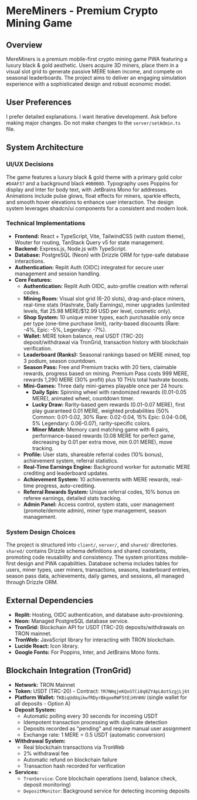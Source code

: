 # MereMiners - Premium Crypto Mining Game

## Overview
MereMiners is a premium mobile-first crypto mining game PWA featuring a luxury black & gold aesthetic. Users acquire 3D miners, place them in a visual slot grid to generate passive MERE token income, and compete on seasonal leaderboards. The project aims to deliver an engaging simulation experience with a sophisticated design and robust economic model.

## User Preferences
I prefer detailed explanations.
I want iterative development.
Ask before making major changes.
Do not make changes to the `server/setAdmin.ts` file.

## System Architecture

### UI/UX Decisions
The game features a luxury black & gold theme with a primary gold color `#D4AF37` and a background black `#0B0B0D`. Typography uses Poppins for display and Inter for body text, with JetBrains Mono for addresses. Animations include pulse glows, float effects for miners, sparkle effects, and smooth hover elevations to enhance user interaction. The design system leverages shadcn/ui components for a consistent and modern look.

### Technical Implementations
- **Frontend:** React + TypeScript, Vite, TailwindCSS (with custom theme), Wouter for routing, TanStack Query v5 for state management.
- **Backend:** Express.js, Node.js with TypeScript.
- **Database:** PostgreSQL (Neon) with Drizzle ORM for type-safe database interactions.
- **Authentication:** Replit Auth (OIDC) integrated for secure user management and session handling.
- **Core Features:**
    - **Authentication:** Replit Auth OIDC, auto-profile creation with referral codes.
    - **Mining Room:** Visual slot grid (6-20 slots), drag-and-place miners, real-time stats (Hashrate, Daily Earnings), miner upgrades (unlimited levels, flat 25.98 MERE/$12.99 USD per level, cosmetic only).
    - **Shop System:** 10 unique miner types, each purchasable only once per type (one-time purchase limit), rarity-based discounts (Rare: -4%, Epic: -5%, Legendary: -7%).
    - **Wallet:** MERE token balance, real USDT (TRC-20) deposit/withdrawal via TronGrid, transaction history with blockchain verification.
    - **Leaderboard (Ranks):** Seasonal rankings based on MERE mined, top 3 podium, season countdown.
    - **Season Pass:** Free and Premium tracks with 20 tiers, claimable rewards, progress based on mining. Premium Pass costs 999 MERE, rewards 1,290 MERE (30% profit) plus 10 TH/s total hashrate boosts.
    - **Mini-Games:** Three daily mini-games playable once per 24 hours:
        - **Daily Spin:** Spinning wheel with randomized rewards (0.01-0.05 MERE), animated wheel, countdown timer.
        - **Lucky Draw:** Rarity-based gem rewards (0.01-0.07 MERE), first play guaranteed 0.01 MERE, weighted probabilities (50% Common: 0.01-0.02, 30% Rare: 0.02-0.04, 15% Epic: 0.04-0.06, 5% Legendary: 0.06-0.07), rarity-specific colors.
        - **Miner Match:** Memory card matching game with 6 pairs, performance-based rewards (0.08 MERE for perfect game, decreasing by 0.01 per extra move, min 0.01 MERE), move tracking.
    - **Profile:** User stats, shareable referral codes (10% bonus), achievement system, referral statistics.
    - **Real-Time Earnings Engine:** Background worker for automatic MERE crediting and leaderboard updates.
    - **Achievement System:** 10 achievements with MERE rewards, real-time progress, auto-crediting.
    - **Referral Rewards System:** Unique referral codes, 10% bonus on referee earnings, detailed stats tracking.
    - **Admin Panel:** Access control, system stats, user management (promote/demote admin), miner type management, season management.

### System Design Choices
The project is structured into `client/`, `server/`, and `shared/` directories. `shared/` contains Drizzle schema definitions and shared constants, promoting code reusability and consistency. The system prioritizes mobile-first design and PWA capabilities. Database schema includes tables for users, miner types, user miners, transactions, seasons, leaderboard entries, season pass data, achievements, daily games, and sessions, all managed through Drizzle ORM.

## External Dependencies
- **Replit:** Hosting, OIDC authentication, and database auto-provisioning.
- **Neon:** Managed PostgreSQL database service.
- **TronGrid:** Blockchain API for USDT (TRC-20) deposits/withdrawals on TRON mainnet.
- **TronWeb:** JavaScript library for interacting with TRON blockchain.
- **Lucide React:** Icon library.
- **Google Fonts:** For Poppins, Inter, and JetBrains Mono fonts.

## Blockchain Integration (TronGrid)
- **Network:** TRON Mainnet
- **Token:** USDT (TRC-20) - Contract: `TR7NHqjeKQxGTCi8q8ZY4pL8otSzgjLj6t`
- **Platform Wallet:** `TKBiqUdUqikwfRDyrBkgoeRWF5tEiHV4HU` (single wallet for all deposits - Option A)
- **Deposit System:** 
  - Automatic polling every 30 seconds for incoming USDT
  - Idempotent transaction processing with duplicate detection
  - Deposits recorded as "pending" and require manual user assignment
  - Exchange rate: 1 MERE = 0.5 USDT (automatic conversion)
- **Withdrawal System:**
  - Real blockchain transactions via TronWeb
  - 2% withdrawal fee
  - Automatic refund on blockchain failure
  - Transaction hash recorded for verification
- **Services:**
  - `TronService`: Core blockchain operations (send, balance check, deposit monitoring)
  - `DepositMonitor`: Background service for detecting incoming deposits